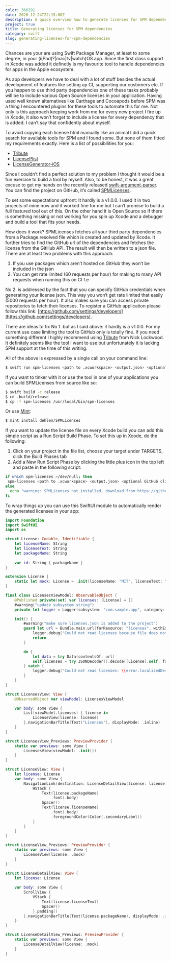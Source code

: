 ```yaml
---
color: 366291
date: 2020-12-24T22:15:00Z
description: A quick overview how to generate licenses for SPM dependencies
project: true
title: Generating licenses for SPM dependencies
category: swift
slug: generating-licenses-for-spm-dependencies
---
```


Chances are your are using Swift Package Manager, at least to some degree, in your (i(Pad)?\|mac\|tv\|watch)OS app. Since the first class support in Xcode was added it definetly is my favourite tool to handle dependencies for apps in the Apple ecosystem.

As app developers we have to deal with a lot of stuff besides the actual development of features like setting up CI, supporting our customers etc. If you happen to use third party dependencies one of these tasks probably will be to include various Open Source licenses in your application. Having used well known alternatives like Carthage and Cocoapods before SPM was a thing I encountered plugins for these tools to automate this for me. Not only is this approach keeping work from me for every new project I fire up in Xcode, it also won’t forget to include a license for every dependency that is added. I can’t say that confidently about myself.

To avoid copying each license html manually like an animal I did a quick search for available tools for SPM and I found some. But none of them fitted my requirements exactly. Here is a list of possibilities for you:

- [Tribute](https://github.com/nicklockwood/Tribute)
- [LicensePlist](https://github.com/mono0926/LicensePlist)
- [LicenseGenerator-iOS](https://github.com/carloe/LicenseGenerator-iOS)


Since I couldn’t find a perfect solution to my problem I thought it would be a fun exercise to build a tool by myself. Also, to be honest, it was a great excuse to get my hands on the recently released [swift-argument-parser](https://github.com/apple/swift-argument-parser). You can find the project on GitHub, it’s called [SPMLicenses](https://github.com/dehlen/SPMLicenses).

To set some expectations upfront: It hardly is a v1.0.0. I used it in two projects of mine now and it worked fine for me but I can‘t promise to build a full featured tool out of this. On the other hand it is Open Source so if there is something missing or not working for you spin up Xcode and a debugger and build a tool that fits your needs.

How does it work? SPMLicenses fetches all your third party dependencies from a Package.resolved file which is created and updated by Xcode. It further tries to find the GitHub url of the dependencies and fetches the license from the GitHub API. The result will then be written to a json file. There are at least two problems with this approach:

1. If you use packages which aren’t hosted on GitHub they won‘t be included in the json
2. You can get rate limited (60 requests per hour) for making to many API requests when running this on CI f.e


No 2. is addressed by the fact that you can specify GitHub credentials when generating your license json. This way you won‘t get rate limited that easily (5000 requests per hour). It also makes sure you can access private repositories to fetch their licenses.
To register a GitHub application please follow this link: [https://github.com/settings/developers](https://github.com/settings/developers).

There are ideas to fix No 1. but as I said above: it hardly is a v1.0.0. For my current use case limiting the tool to GitHub only is totally fine. If you need something different I highly recommend using [Tribute](https://github.com/nicklockwood/Tribute) from Nick Lockwood. It definitely seems like the tool I want to use but unfortunately it is lacking SPM support at the time of this writing.

All of the above is expressed by a single call on your command line:
```sh
$ swift run spm-licenses <path to .xcworkspace> <output.json> <optional GitHub client id> <optional GitHub client secret>
```


If you want to tinker with it or use the tool in one of your applications you can build SPMLicenses from source like so:
```sh
$ swift build -c release
$ cd .build/release
$ cp -f spm-licenses /usr/local/bin/spm-licenses
```


Or use [Mint](https://github.com/yonaskolb/Mint):
```sh
$ mint install dehlen/SPMLicenses
```


If you want to update the license file on every Xcode build you can add this simple script as a Run Script Build Phase. To set this up in Xcode, do the following:
1. Click on your project in the file list, choose your target under TARGETS, click the Build Phases tab
2. Add a New Run Script Phase by clicking the little plus icon in the top left and paste in the following script:




```sh
if which spm-licenses >/dev/null; then
 spm-licenses <path to .xcworkspace> <output.json> <optional GitHub client id> <optional GitHub client secret>
else
  echo "warning: SPMLicenses not installed, download from https://github.com/dehlen/SPMLicenses"
fi
```


To wrap things up you can use this SwiftUI module to automatically render the generated licenses in your app:

```swift
import Foundation
import SwiftUI
import os

struct License: Codable, Identifiable {
    let licenseName: String
    let licenseText: String
    let packageName: String
    
    var id: String { packageName }
}

extension License {
    static let mock: License = .init(licenseName: "MIT", licenseText: "MIT license text", packageName: "Test Dependency")
}

final class LicensesViewModel: ObservableObject {
    @Published private(set) var licenses: [License] = []
    #warning("update subsystem string")
    private let logger = Logger(subsystem: "com.sample.app", category: String(describing: LicensesViewModel.self))

    init() {
        #warning("make sure licenses.json is added to the project")
        guard let url = Bundle.main.url(forResource: "licenses", withExtension: "json") else {
            logger.debug("Could not read licenses because file does not exist.")
            return
        }

        do {
            let data = try Data(contentsOf: url)
            self.licenses = try JSONDecoder().decode([License].self, from: data)
        } catch {
            logger.debug("Could not read licenses: \(error.localizedDescription, privacy: .public)")
        }
    }
}

struct LicensesView: View {
    @ObservedObject var viewModel: LicensesViewModel

    var body: some View {
        List(viewModel.licenses) { license in
            LicenseView(license: license)
        }.navigationBarTitle(Text("Licenses"), displayMode: .inline)
    }
}

struct LicensesView_Previews: PreviewProvider {
    static var previews: some View {
        LicensesView(viewModel: .init())
    }
}

struct LicenseView: View {
    let license: License
    var body: some View {
        NavigationLink(destination: LicenseDetailView(license: license)) {
            HStack {
                Text(license.packageName)
                    .font(.body)
                Spacer()
                Text(license.licenseName)
                    .font(.body)
                    .foregroundColor(Color(.secondaryLabel))
            }
        }
    }
}

struct LicenseView_Previews: PreviewProvider {
    static var previews: some View {
        LicenseView(license: .mock)
    }
}

struct LicenseDetailView: View {
    let license: License
    
    var body: some View {
        ScrollView {
            VStack {
                Text(license.licenseText)
                Spacer()
            }.padding()
        }.navigationBarTitle(Text(license.packageName), displayMode: .inline)
    }
}

struct LicenseDetailView_Previews: PreviewProvider {
    static var previews: some View {
        LicenseDetailView(license: .mock)
    }
}
```
